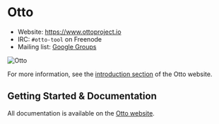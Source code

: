 Otto
=========

-   Website: https://www.ottoproject.io
-   IRC: `#otto-tool` on Freenode
-   Mailing list: [Google Groups](https://groups.google.com/group/otto-tool)

![Otto](https://cloud.githubusercontent.com/assets/37534/10147078/d400509e-65e0-11e5-9d66-c419914cbcf4.png)

For more information, see the [introduction section](https://www.ottoproject.io/intro)
of the Otto website.

Getting Started & Documentation
-------------------------------

All documentation is available on the [Otto website](https://www.ottoproject.io).

